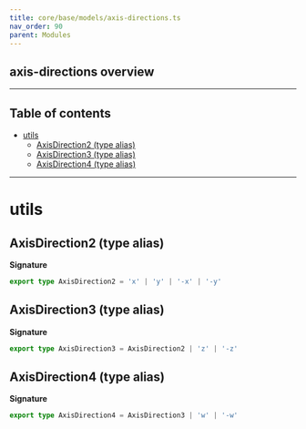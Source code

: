```yaml
---
title: core/base/models/axis-directions.ts
nav_order: 90
parent: Modules
---
```


## axis-directions overview

---

<h2 class="text-delta">Table of contents</h2>

- [utils](#utils)
  - [AxisDirection2 (type alias)](#axisdirection2-type-alias)
  - [AxisDirection3 (type alias)](#axisdirection3-type-alias)
  - [AxisDirection4 (type alias)](#axisdirection4-type-alias)

---

# utils

## AxisDirection2 (type alias)

**Signature**

```ts
export type AxisDirection2 = 'x' | 'y' | '-x' | '-y'
```

## AxisDirection3 (type alias)

**Signature**

```ts
export type AxisDirection3 = AxisDirection2 | 'z' | '-z'
```

## AxisDirection4 (type alias)

**Signature**

```ts
export type AxisDirection4 = AxisDirection3 | 'w' | '-w'
```
